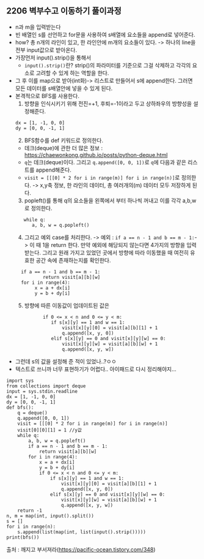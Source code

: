 ## 2206 벽부수고 이동하기 풀이과정

- n과 m을 입력받는다
- 빈 배열인 s를 선언하고 for문을 사용하여 s배열에 요소들을 append로 넣어준다. 
- how? 총 n개의 라인이 있고, 한 라인안에 m개의 요소들이 있다. -> 하나의 line을 전부 input값으로 받아온다. 
- 가장먼저 input().strip()을 통해서 
  - `input().strip()`란? strip()의 파라미터를 기준으로 그걸 삭제하고 각각의 요소로 고려할 수 있게 하는 역할을 한다.
- 그 후 이를 map으로 받아(int화)-> 리스트로 만들어서 s에 append한다. 그러면 모든 데이터를 s배열안에 넣을 수 있게 된다. 
- 본격적으로 BFS를 사용한다. 
  1. 방향을 인식시키기 위해 전진=+1, 후퇴=-1이라고 두고 상하좌우의 방향성을 설정해준다.
  ```
  dx = [1, -1, 0, 0]
  dy = [0, 0, -1, 1]
  ``` 
  2. BFS함수를 def 키워드로 정의한다.
    - 데크(deque)에 관한 더 많은 정보 : https://chaewonkong.github.io/posts/python-deque.html
    - `q`는 데크(deque)이다. 그리고 `q.append([0, 0, 1])`로 `q`에 다음과 같은 리스트를 append해준다. 
    - `visit = [[[0] * 2 for i in range(m)] for i in range(n)]`로 정의한다. -> x,y축 정보, 한 라인의 데이터, 총 여러개의(m) 데이터 모두 저장하게 된다.
  3. popleft()를 통해 q의 요소들을 왼쪽에서 부터 하나씩 꺼내고 이를 각각 a,b,w로 정의한다. 
  ```
     while q:
        a, b, w = q.popleft()
  ```
  4. 그리고 예외 case를 처리한다. -> 예외 : `if a == n - 1 and b == m - 1:`-> 이 때 1을 return 한다. 만약 예외에 해당되지 않는다면 4가지의 방향을 입력받는다. 그리고 원래 가지고 있었던 곳에서 
  방향에 따라 이동했을 때 여전히 유효한 공간 속에 존재하는지를 확인한다.
  ```
    if a == n - 1 and b == m - 1:
            return visit[a][b][w]
    for i in range(4):
         x = a + dx[i]
         y = b + dy[i]
  ```
  5. 방향에 따른 이동값이 업데이트된 값은
   ```
             if 0 <= x < n and 0 <= y < m:
                if s[x][y] == 1 and w == 1:
                    visit[x][y][0] = visit[a][b][1] + 1
                    q.append([x, y, 0])
                elif s[x][y] == 0 and visit[x][y][w] == 0:
                    visit[x][y][w] = visit[a][b][w] + 1
                    q.append([x, y, w])
  ```
 - 그런데 s의 값을 설정해 준 적이 있었나..?ㅇㅇ
 - 텍스트로 쓰니까 너무 표현하기가 어렵다.. 아이패드로 다시 정리해야지...

```
import sys
from collections import deque
input = sys.stdin.readline
dx = [1, -1, 0, 0]
dy = [0, 0, -1, 1]
def bfs():
    q = deque()
    q.append([0, 0, 1])
    visit = [[[0] * 2 for i in range(m)] for i in range(n)]
    visit[0][0][1] = 1 //y값
    while q:
        a, b, w = q.popleft()
        if a == n - 1 and b == m - 1:
            return visit[a][b][w]
        for i in range(4):
            x = a + dx[i]
            y = b + dy[i]
            if 0 <= x < n and 0 <= y < m:
                if s[x][y] == 1 and w == 1:
                    visit[x][y][0] = visit[a][b][1] + 1
                    q.append([x, y, 0])
                elif s[x][y] == 0 and visit[x][y][w] == 0:
                    visit[x][y][w] = visit[a][b][w] + 1
                    q.append([x, y, w])
    return -1
n, m = map(int, input().split())
s = []
for i in range(n):
    s.append(list(map(int, list(input().strip()))))
print(bfs())
```
출처 : 깨지고 부서져라(https://pacific-ocean.tistory.com/348)
